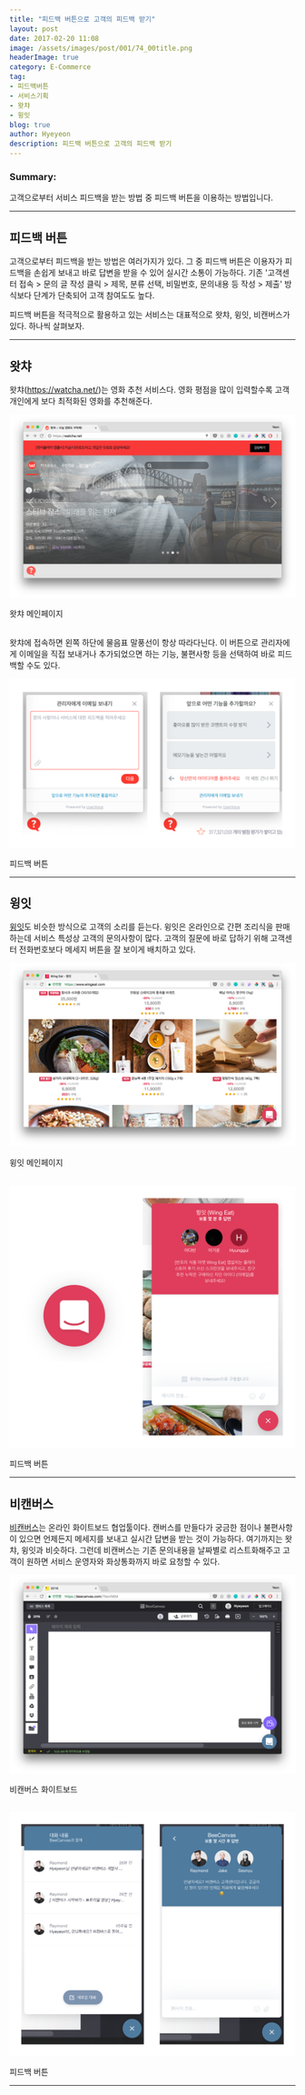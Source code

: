 ```yaml
---
title: "피드백 버튼으로 고객의 피드백 받기"
layout: post
date: 2017-02-20 11:08
image: /assets/images/post/001/74_00title.png
headerImage: true
category: E-Commerce
tag:
- 피드백버튼
- 서비스기획
- 왓챠
- 윙잇
blog: true
author: Hyeyeon
description: 피드백 버튼으로 고객의 피드백 받기
---
```


### Summary:

고객으로부터 서비스 피드백을 받는 방법 중 피드백 버튼을 이용하는 방법입니다.

---

## 피드백 버튼

고객으로부터 피드백을 받는 방법은 여러가지가 있다. 그 중 피드백 버튼은 이용자가 피드백을 손쉽게 보내고 바로 답변을 받을 수 있어 실시간 소통이 가능하다. 기존 '고객센터 접속 > 문의 글 작성 클릭 > 제목, 분류 선택, 비밀번호, 문의내용 등 작성 > 제출' 방식보다 단계가 단축되어 고객 참여도도 높다.

피드백 버튼을 적극적으로 활용하고 있는 서비스는 대표적으로 왓챠, 윙잇, 비캔버스가 있다. 하나씩 살펴보자.

---

## 왓챠

왓챠(https://watcha.net/)는 영화 추천 서비스다. 영화 평점을 많이 입력할수록 고객 개인에게 보다 최적화된 영화를 추천해준다.

![pic1](/assets/images/post/001/74_01.png)
<figcaption class="caption">왓챠 메인페이지</figcaption>

<br>

왓챠에 접속하면 왼쪽 하단에 물음표 말풍선이 항상 따라다닌다. 이 버튼으로 관리자에게 이메일을 직접 보내거나 추가되었으면 하는 기능, 불편사항 등을 선택하여 바로 피드백할 수도 있다.

![pic2](/assets/images/post/001/74_02.png)
<figcaption class="caption">피드백 버튼</figcaption>

---

## 윙잇

[윙잇](https://www.wingeat.com/)도 비슷한 방식으로 고객의 소리를 듣는다. 윙잇은 온라인으로 간편 조리식을 판매하는데 서비스 특성상 고객의 문의사항이 많다. 고객의 질문에 바로 답하기 위해 고객센터 전화번호보다 메세지 버튼을 잘 보이게 배치하고 있다.

![pic3](/assets/images/post/001/74_03.png)
<figcaption class="caption">윙잇 메인페이지</figcaption>

<br>

![pic4](/assets/images/post/001/74_04.png)
<figcaption class="caption">피드백 버튼</figcaption>

---

## 비캔버스

[비캔버스](https://beecanvas.com/ko/)는 온라인 화이트보드 협업툴이다. 캔버스를 만들다가 궁금한 점이나 불편사항이 있으면 언제든지 메세지를 보내고 실시간 답변을 받는 것이 가능하다. 여기까지는 왓챠, 윙잇과 비슷하다. 그런데 비캔버스는 기존 문의내용을 날짜별로 리스트화해주고 고객이 원하면 서비스 운영자와 화상통화까지 바로 요청할 수 있다.

![pic5](/assets/images/post/001/74_05.png)
<figcaption class="caption">비캔버스 화이트보드</figcaption>

<br>

![pic6](/assets/images/post/001/74_06.png)
<figcaption class="caption">피드백 버튼</figcaption>

---
